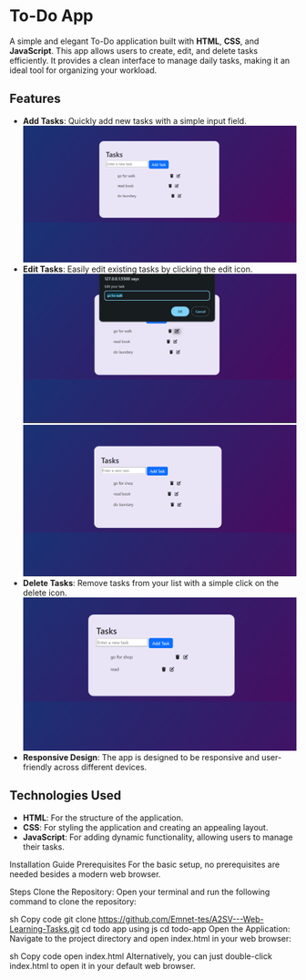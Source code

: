 # To-Do App

A simple and elegant To-Do application built with **HTML**, **CSS**, and **JavaScript**. This app allows users to create, edit, and delete tasks efficiently. It provides a clean interface to manage daily tasks, making it an ideal tool for organizing your workload.

## Features

- **Add Tasks**: Quickly add new tasks with a simple input field.
![Add Task](./src/addTask.png)
- **Edit Tasks**: Easily edit existing tasks by clicking the edit icon.
![Add Task](./src/edit1.png)![Add Task](./src/edit2.png)
- **Delete Tasks**: Remove tasks from your list with a simple click on the delete icon.
![Add Task](./src/delete.png)
- **Responsive Design**: The app is designed to be responsive and user-friendly across different devices.

## Technologies Used

- **HTML**: For the structure of the application.
- **CSS**: For styling the application and creating an appealing layout.
- **JavaScript**: For adding dynamic functionality, allowing users to manage their tasks.


Installation Guide
Prerequisites
For the basic setup, no prerequisites are needed besides a modern web browser.

Steps
Clone the Repository:
Open your terminal and run the following command to clone the repository:

sh
Copy code
git clone  https://github.com/Emnet-tes/A2SV---Web-Learning-Tasks.git
cd todo app using js
cd todo-app
Open the Application:
Navigate to the project directory and open index.html in your web browser:

sh
Copy code
open index.html
Alternatively, you can just double-click index.html to open it in your default web browser.